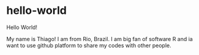# hello-world
Hello World!

My name is Thiago! I am from Rio, Brazil. I am big fan of software R and ia want to use github platform to share my codes with other people.
